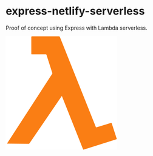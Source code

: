 # express-netlify-serverless  

Proof of concept using Express with Lambda serverless.  

![AWS Lambda Serverless](./assets/aws-lambda-1.svg)
